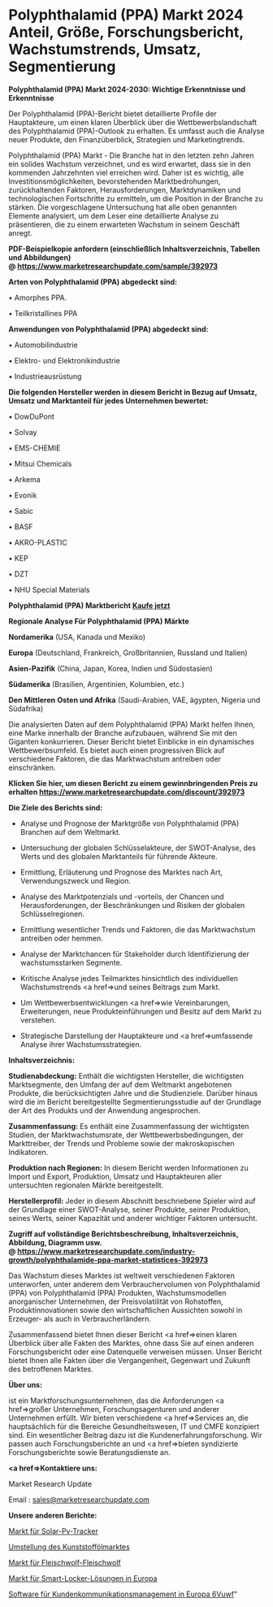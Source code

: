 # Polyphthalamid (PPA) Markt 2024 Anteil, Größe, Forschungsbericht, Wachstumstrends, Umsatz, Segmentierung

<strong>Polyphthalamid (PPA) Markt 2024-2030: Wichtige Erkenntnisse und Erkenntnisse</strong>

Der Polyphthalamid (PPA)-Bericht bietet detaillierte Profile der Hauptakteure, um einen klaren Überblick über die Wettbewerbslandschaft des Polyphthalamid (PPA)-Outlook zu erhalten. Es umfasst auch die Analyse neuer Produkte, den Finanzüberblick, Strategien und Marketingtrends.

Polyphthalamid (PPA) Markt - Die Branche hat in den letzten zehn Jahren ein solides Wachstum verzeichnet, und es wird erwartet, dass sie in den kommenden Jahrzehnten viel erreichen wird. Daher ist es wichtig, alle Investitionsmöglichkeiten, bevorstehenden Marktbedrohungen, zurückhaltenden Faktoren, Herausforderungen, Marktdynamiken und technologischen Fortschritte zu ermitteln, um die Position in der Branche zu stärken. Die vorgeschlagene Untersuchung hat alle oben genannten Elemente analysiert, um dem Leser eine detaillierte Analyse zu präsentieren, die zu einem erwarteten Wachstum in seinem Geschäft anregt.

<strong><b>PDF-Beispielkopie anfordern (einschließlich Inhaltsverzeichnis, Tabellen und Abbildungen) @ </b></strong><strong><a href=https://www.marketresearchupdate.com/sample/392973><strong>https://www.marketresearchupdate.com/sample/392973</u></a></strong></strong>

<strong>Arten von Polyphthalamid (PPA) abgedeckt sind:</strong>

• Amorphes PPA.

• Teilkristallines PPA

<strong>Anwendungen von Polyphthalamid (PPA) abgedeckt sind:</strong>

• Automobilindustrie

• Elektro- und Elektronikindustrie

• Industrieausrüstung

<strong>Die folgenden Hersteller werden in diesem Bericht in Bezug auf Umsatz, Umsatz und Marktanteil für jedes Unternehmen bewertet:</strong>

• DowDuPont

• Solvay

• EMS-CHEMIE

• Mitsui Chemicals

• Arkema

• Evonik

• Sabic

• BASF

• AKRO-PLASTIC

• KEP

• DZT

• NHU Special Materials

<strong>Polyphthalamid (PPA) Marktbericht <a href=https://www.marketresearchupdate.com/buynow/392973>Kaufe jetzt</a></strong>

<strong>Regionale Analyse Für Polyphthalamid (PPA) Märkte</strong>

<strong>Nordamerika</strong> (USA, Kanada und Mexiko)

<strong>Europa</strong> (Deutschland, Frankreich, Großbritannien, Russland und Italien)

<strong>Asien-Pazifik</strong> (China, Japan, Korea, Indien und Südostasien)

<strong>Südamerika</strong> (Brasilien, Argentinien, Kolumbien, etc.)

<strong>Den Mittleren</strong> <strong>Osten und Afrika</strong> (Saudi-Arabien, VAE, ägypten, Nigeria und Südafrika)

Die analysierten Daten auf dem Polyphthalamid (PPA) Markt helfen Ihnen, eine Marke innerhalb der Branche aufzubauen, während Sie mit den Giganten konkurrieren. Dieser Bericht bietet Einblicke in ein dynamisches Wettbewerbsumfeld. Es bietet auch einen progressiven Blick auf verschiedene Faktoren, die das Marktwachstum antreiben oder einschränken.

<strong>Klicken Sie hier, um diesen Bericht zu einem gewinnbringenden Preis zu erhalten
</strong><strong><a href=https://www.marketresearchupdate.com/discount/392973>https://www.marketresearchupdate.com/discount/392973</b></u></strong></a>

<strong>Die Ziele des Berichts sind:</strong>

- Analyse und Prognose der Marktgröße von Polyphthalamid (PPA) Branchen auf dem Weltmarkt.

- Untersuchung der globalen Schlüsselakteure, der SWOT-Analyse, des Werts und des globalen Marktanteils für führende Akteure.

- Ermittlung, Erläuterung und Prognose des Marktes nach Art, Verwendungszweck und Region.

- Analyse des Marktpotenzials und -vorteils, der Chancen und Herausforderungen, der Beschränkungen und Risiken der globalen Schlüsselregionen.

- Ermittlung wesentlicher Trends und Faktoren, die das Marktwachstum antreiben oder hemmen.

- Analyse der Marktchancen für Stakeholder durch Identifizierung der wachstumsstarken Segmente.

- Kritische Analyse jedes Teilmarktes hinsichtlich des individuellen Wachstumstrends <a href=>und</a> seines Beitrags zum Markt.

- Um Wettbewerbsentwicklungen <a href=>wie</a> Vereinbarungen, Erweiterungen, neue Produkteinführungen und Besitz auf dem Markt zu verstehen.

- Strategische Darstellung der Hauptakteure und <a href=>umfas</a>sende Analyse ihrer Wachstumsstrategien.

<strong>Inhaltsverzeichnis:</strong>

<strong>Studienabdeckung:</strong> Enthält die wichtigsten Hersteller, die wichtigsten Marktsegmente, den Umfang der auf dem Weltmarkt angebotenen Produkte, die berücksichtigten Jahre und die Studienziele. Darüber hinaus wird die im Bericht bereitgestellte Segmentierungsstudie auf der Grundlage der Art des Produkts und der Anwendung angesprochen.

<strong>Zusammenfassung:</strong> Es enthält eine Zusammenfassung der wichtigsten Studien, der Marktwachstumsrate, der Wettbewerbsbedingungen, der Markttreiber, der Trends und Probleme sowie der makroskopischen Indikatoren.

<strong>Produktion nach Regionen:</strong> In diesem Bericht werden Informationen zu Import und Export, Produktion, Umsatz und Hauptakteuren aller untersuchten regionalen Märkte bereitgestellt.

<strong>Herstellerprofil:</strong> Jeder in diesem Abschnitt beschriebene Spieler wird auf der Grundlage einer SWOT-Analyse, seiner Produkte, seiner Produktion, seines Werts, seiner Kapazität und anderer wichtiger Faktoren untersucht.

<strong><b>Zugriff auf vollständige Berichtsbeschreibung, Inhaltsverzeichnis, Abbildung, Diagramm usw. @ </b></strong><strong><a href=https://www.marketresearchupdate.com/industry-growth/polyphthalamide-ppa-market-statistices-392973>https://www.marketresearchupdate.com/industry-growth/polyphthalamide-ppa-market-statistices-392973</a></strong>

Das Wachstum dieses Marktes ist weltweit verschiedenen Faktoren unterworfen, unter anderem dem Verbrauchervolumen von Polyphthalamid (PPA) von Polyphthalamid (PPA) Produkten, Wachstumsmodellen anorganischer Unternehmen, der Preisvolatilität von Rohstoffen, Produktinnovationen sowie den wirtschaftlichen Aussichten sowohl in Erzeuger- als auch in Verbraucherländern.

Zusammenfassend bietet Ihnen dieser Bericht <a href=>einen</a> klaren Überblick über alle Fakten des Marktes, ohne dass Sie auf einen anderen Forschungsbericht oder eine Datenquelle verweisen müssen. Unser Bericht bietet Ihnen alle Fakten über die Vergangenheit, Gegenwart und Zukunft des betroffenen Marktes.

<strong>Über uns:</strong>

 ist ein Marktforschungsunternehmen, das die Anforderungen <a href=>großer</a> Unternehmen, Forschungsagenturen und anderer Unternehmen erfüllt. Wir bieten verschiedene <a href=>Services</a> an, die hauptsächlich für die Bereiche Gesundheitswesen, IT und CMFE konzipiert sind. Ein wesentlicher Beitrag dazu ist die Kundenerfahrungsforschung. Wir passen auch Forschungsberichte an und <a href=>bieten</a> syndizierte Forschungsberichte sowie Beratungsdienste an.

<strong><a href=>Kontaktiere uns:</a></strong>

Market Research Update

Email : sales@marketresearchupdate.com

<strong>Unsere anderen Berichte:</strong>

<a href=https://www.linkedin.com/pulse/solar-pv-tracker-market-2023-2029-in-depth>Markt für Solar-Pv-Tracker</a>

<a href=https://www.linkedin.com/pulse/converting-plastic-oil-market-2023-remarking>Umstellung des Kunststoffölmarktes</a>

<a href=https://www.linkedin.com/pulse/meat-grinder-mincer-market-analysis-segment>Markt für Fleischwolf-Fleischwolf</a>

<a href=https://www.linkedin.com/pulse/europe-smart-locker-solutionmarket-see-massive>Markt für Smart-Locker-Lösungen in Europa</a>

<a href=https://www.linkedin.com/pulse/europe-customer-communication-management-software-6vuwf/>Software für Kundenkommunikationsmanagement in Europa 6Vuwf</a>"
